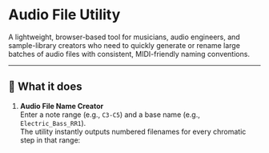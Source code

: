 # Audio File Utility

A lightweight, browser-based tool for musicians, audio engineers, and sample-library creators who need to quickly generate or rename large batches of audio files with consistent, MIDI-friendly naming conventions.

---

## 🧩 What it does

1. **Audio File Name Creator**  
   Enter a note range (e.g., `C3-C5`) and a base name (e.g., `Electric_Bass_RR1`).  
   The utility instantly outputs numbered filenames for every chromatic step in that range:

